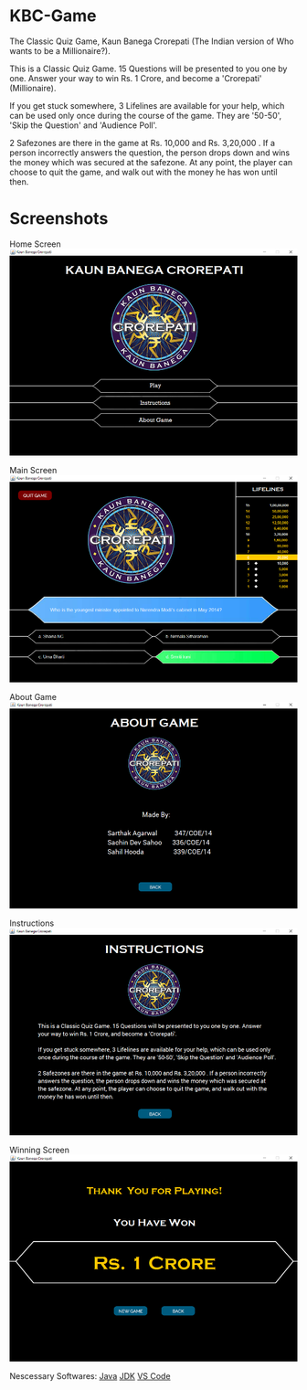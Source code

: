 # KBC-Game
The Classic Quiz Game, Kaun Banega Crorepati (The Indian version of Who wants to be a Millionaire?).

This is a Classic Quiz Game. 15 Questions will be presented to you one by one. Answer your way to win Rs. 1 Crore, and become a 'Crorepati' (Millionaire).

If you get stuck somewhere, 3 Lifelines are available for your help, which can be used only once during the course of the game. They are '50-50', 'Skip the Question' and 'Audience Poll'.

2 Safezones are there in the game at Rs. 10,000 and Rs. 3,20,000 . If a person incorrectly answers the question, the person drops down and wins the money which was secured at the safezone. At any point, the player can choose to quit the game, and walk out with the
money he has won until then.

# Screenshots

Home Screen
![](/ScreenShots/HomeScreen.png?raw=true)

Main Screen
![](/ScreenShots/MainScreen.png?raw=true)

About Game
![](/ScreenShots/AboutGame.png?raw=true)

Instructions
![](/ScreenShots/Instructions.png?raw=true)

Winning Screen
![](/ScreenShots/WinningScreen.png?raw=true)

Nescessary Softwares:
[Java](https://www.java.com/en/download/)
[JDK](https://download.oracle.com/java/22/latest/jdk-22_windows-x64_bin.msi)
[VS Code](https://code.visualstudio.com/sha/download?build=stable&os=win32-x64-user)
